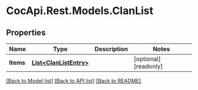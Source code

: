 ﻿# CocApi.Rest.Models.ClanList

## Properties

Name | Type | Description | Notes
------------ | ------------- | ------------- | -------------
**Items** | [**List&lt;ClanListEntry&gt;**](ClanListEntry.md) |  | [optional] [readonly] 

[[Back to Model list]](../../README.md#documentation-for-models) [[Back to API list]](../../README.md#documentation-for-api-endpoints) [[Back to README]](../../README.md)

